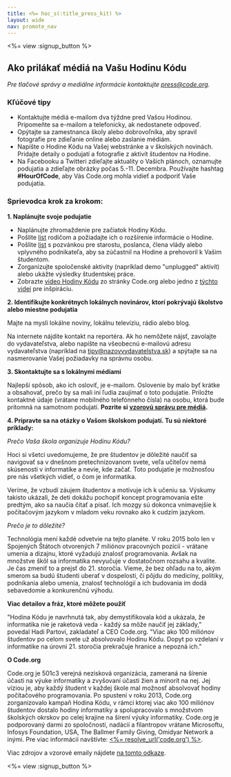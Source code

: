 ```yaml
---
title: <%= hoc_s(:title_press_kit) %>
layout: wide
nav: promote_nav
---
```

<%= view :signup_button %>

## Ako prilákať médiá na Vašu Hodinu Kódu

*Pre tlačové správy a mediálne informácie kontaktujte <press@code.org>.*

### Kľúčové tipy

- Kontaktujte médiá e-mailom dva týždne pred Vašou Hodinou. Pripomeňte sa e-mailom a telefonicky, ak nedostanete odpoveď.
- Opýtajte sa zamestnanca školy alebo dobrovoľníka, aby spravil fotografie pre zdieľanie online alebo zaslanie médiám.
- Napíšte o Hodine Kódu na Vašej webstránke a v školských novinách. Pridajte detaily o podujatí a fotografie z aktivít študentov na Hodine.
- Na Facebooku a Twitteri zdieľajte aktuality o Vašich plánoch, oznamujte podujatia a zdieľajte obrázky počas 5.-11. Decembra. Používajte hashtag **#HourOfCode**, aby Vás Code.org mohla vidieť a podporiť Vaše podujatia.

### Sprievodca krok za krokom:

**1. Naplánujte svoje podujatie**

- Naplánujte zhromaždenie pre začiatok Hodiny Kódu.
- Pošlite [list](<%= resolve_url('/promote/resources#sample-emails') %>) rodičom a požiadajte ich o rozšírenie informácie o Hodine.
- Pošlite [list](<%= resolve_url('/promote/resources#sample-emails') %>) s pozvánkou pre starostu, poslanca, člena vlády alebo vplyvného podnikateľa, aby sa zúčastnil na Hodine a prehovoril k Vašim študentom.
- Zorganizujte spoločenské aktivity (napríklad demo "unplugged" aktivít) alebo ukážte výsledky študentskej práce.
- Zobrazte [video Hodiny Kódu](<%= resolve_url('/') %>) zo stránky Code.org alebo jedno z [týchto videí](<%= resolve_url('/promote/resources#videos') %>) pre inšpiráciu.

**2. Identifikujte konkrétnych lokálnych novinárov, ktorí pokrývajú školstvo alebo miestne podujatia**

Majte na mysli lokálne noviny, lokálnu televíziu, rádio alebo blog.

Na internete nájdite kontakt na reportéra. Ak ho nemôžete nájsť, zavolajte do vydavateľstva, alebo napíšte na všeobecnú e-mailovú adresu vydavateľstva (napríklad na tipy@nazovvydavatelstva.sk) a spýtajte sa na nasmerovanie Vašej požiadavky na správnu osobu.

**3. Skontaktujte sa s lokálnymi médiami**

Najlepší spôsob, ako ich osloviť, je e-mailom. Oslovenie by malo byť krátke a obsahovať, prečo by sa mali iní ľudia zaujímať o toto podujatie. Priložte kontaktné údaje (vrátane mobilného telefónneho čísla) na osobu, ktorá bude prítomná na samotnom podujatí. **Pozrite si [vzorovú správu pre médiá](<%= resolve_url('/promote/resources#sample-emails') %>).**

**4. Pripravte sa na otázky o Vašom školskom podujatí. Tu sú niektoré príklady:**

*Prečo Vaša škola organizuje Hodinu Kódu?*

Hoci si všetci uvedomujeme, že pre študentov je dôležité naučiť sa navigovať sa v dnešnom pretechnizovanom svete, veľa učiteľov nemá skúsenosti v informatike a nevie, kde začať. Toto podujatie je možnosťou pre nás všetkých vidieť, o čom je informatika.

Veríme, že vzbudí záujem študentov a motivuje ich k učeniu sa. Výskumy takisto ukázali, že deti dokážu pochopiť koncept programovania ešte predtým, ako sa naučia čítať a písať. Ich mozgy sú dokonca vnímavejšie k počítačovým jazykom v mladom veku rovnako ako k cudzím jazykom.

*Prečo je to dôležité?*

Technológia mení každé odvetvie na tejto planéte. V roku 2015 bolo len v Spojených Štátoch otvorených 7 miliónov pracovných pozícií - vrátane umenia a dizajnu, ktoré vyžadujú znalosť programovania. Avšak na množstve škôl sa informatika nevyučuje v dostatočnom rozsahu a kvalite. Je čas zmeniť to a prejsť do 21. storočia. Vieme, že bez ohľadu na to, akým smerom sa budú študenti uberať v dospelosti, či pôjdu do medicíny, politiky, podnikania alebo umenia, znalosť technológií a ich budovania im dodá sebavedomie a konkurenčnú výhodu.

**Viac detailov a fráz, ktoré môžete použiť**

"Hodina Kódu je navrhnutá tak, aby demystifikovala kód a ukázala, že informatika nie je raketová veda - každý sa môže naučiť jej základy," povedal Hadi Partovi, zakladateľ a CEO Code.org. "Viac ako 100 miliónov študentov po celom svete už absolvovalo Hodinu Kódu. Dopyt po vzdelaní v informatike na úrovni 21. storočia prekračuje hranice a nepozná ich."

**O Code.org**

Code.org je 501c3 verejná nezisková organizácia, zameraná na šírenie účasti na výuke informatiky a zvyšovaní účasti žien a minorít na nej. Jej víziou je, aby každý študent v každej škole mal možnosť absolvovať hodiny počítačového programovania. Po spustení v roku 2013, Code.org zorganizovalo kampaň Hodina Kódu, v rámci ktorej viac ako 100 miliónov študentov dostalo hodiny informatiky a spolupracovalo s množstvom školských okrskov po celej krajine na šírení výuky informatiky. Code.org je podporovaný darmi zo spoločností, nadácií a filantropov vrátane Microsoftu, Infosys Foundation, USA, The Ballmer Family Giving, Omidyar Network a inými. Pre viac informácií navštívte: [<%= resolve_url('code.org') %>](<%= resolve_url('https://code.org') %>).

  
Viac zdrojov a vzorové emaily nájdete [na tomto odkaze](<%= resolve_url('/promote') %>).

<%= view :signup_button %>